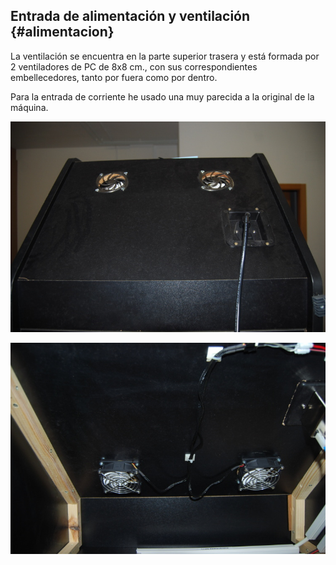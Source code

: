 ## Entrada de alimentación y ventilación {#alimentacion}

La ventilación se encuentra en la parte superior trasera y está formada por 2 ventiladores de PC  de 8x8 cm., con sus correspondientes embellecedores, tanto por fuera como por dentro.

Para la entrada de corriente he usado una muy parecida a la original de la máquina.

![Exterior entrada alimentación y ventilación](images/Mueble_12.jpg "Exterior entrada alimentación y ventilación")

![Interior entrada alimentación y ventilación](images/Mueble_13.jpg "Interior entrada alimentación y ventilación")
